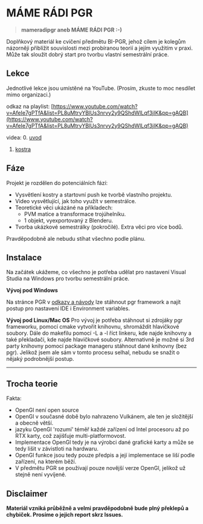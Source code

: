 # MÁME RÁDI PGR

>**mameradipgr aneb MÁME RÁDI PGR :-)**

Doplňkový materiál ke cvičení předmětu BI-PGR, jehož cílem je kolegům názorněji
přiblížit souvislosti mezi probíranou teorií a jejím využitím v praxi.
Může tak sloužit dobrý start pro tvorbu vlastní semestrální práce.

## Lekce

Jednotlivé lekce jsou umístěné na YouTube.
(Prosím, zkuste to moc nesdílet mimo organizaci.)

odkaz na playlist: [https://www.youtube.com/watch?v=AfeIe7gPTfA&list=PL8uMtryYBlUs3nrvy2y9QShdWlLqf3jIK&pp=gAQB](https://www.youtube.com/watch?v=AfeIe7gPTfA&list=PL8uMtryYBlUs3nrvy2y9QShdWlLqf3jIK&pp=gAQB)

videa:
0. [uvod](https://www.youtube.com/watch?v=AfeIe7gPTfA&list=PL8uMtryYBlUs3nrvy2y9QShdWlLqf3jIK&pp=gAQB)
1. [kostra](https://youtu.be/EtryIrACrJU?si=1I7fpNJBY-5X_SfU)

## Fáze

Projekt je rozdělen do potenciálních fází:
- Vysvětlení kostry a startovní push ke tvorbě vlastního projektu.
- Video vysvětlující, jak toho využít v semestrálce.
- Teoretické věci ukázáné na příkladech:
  - PVM matice a transformace trojúhelníku.
  - 1 objekt, vyexportovaný z Blenderu.
- Tvorba ukázkové semestrálky (pokročilé). Extra věci pro více bodů.

Pravděpodobně ale nebudu stíhat všechno podle plánu.


## Instalace

Na začátek ukážeme, co všechno je potřeba udělat pro nastavení Visual Studia na Windows pro tvorbu semestrální práce.

**Vývoj pod Windows**

Na stránce PGR v [odkazy a návody](https://cent.felk.cvut.cz/courses/PGR/links.html) lze stáhnout pgr framework a najít postup pro nastavení IDE i Environment variables.

**Vývoj pod Linux/Mac OS**
Pro vývoj je potřeba stáhnout si zdrojáky pgr frameworku, pomocí cmake vytvořit knihovnu, shromáždit hlavičkové soubory. Dále do makefilu pomocí -L a -l říct linkeru, kde najde knihovny a také překladači, kde najde hlavičkové soubory. Alternativně je možné si 3rd party knihovny pomocí package manageru stáhnout dané knihovny (bez pgr). Jelikož jsem ale sám v tomto procesu selhal, nebudu se snažit o nějaký podrobnější postup.

***

## Trocha teorie

Fakta:
- OpenGl není open source
- OpenGl v současné době bylo nahrazeno Vulkánem, ale ten je složitější a obecně větší.
- jazyku OpenGl 'rozumí' téměř každé zařízení od Intel procesoru až po RTX karty, což zajišťuje multi-platformovost.
- Implementace OpenGl tedy je na výrobci dané grafické karty a může se tedy lišit v závistloti na hardwaru.
- OpenGl funkce jsou tedy pouze předpis a její implementace se liší podle zařízení, na kterém běží.
- V předmětu PGR se používají pouze novější verze OpenGl, jelikož už stejně není vyvíjené.

## Disclaimer

**Materiál vzniká průběžně a velmi pravděpodobně bude plný překlepů a chybiček.
Prosíme o jejich report skrz Issues.**

